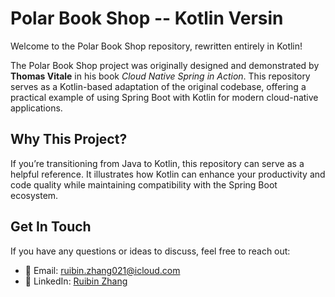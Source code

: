 # Polar Book Shop -- Kotlin Versin

Welcome to the Polar Book Shop repository, rewritten entirely in Kotlin!

The Polar Book Shop project was originally designed and demonstrated by **Thomas Vitale** in his book *Cloud Native Spring in Action*. This repository serves as a Kotlin-based adaptation of the original codebase, offering a practical example of using Spring Boot with Kotlin for modern cloud-native applications.

## Why This Project?

If you’re transitioning from Java to Kotlin, this repository can serve as a helpful reference. It illustrates how Kotlin can enhance your productivity and code quality while maintaining compatibility with the Spring Boot ecosystem.

## Get In Touch

If you have any questions or ideas to discuss, feel free to reach out:
* 📧 Email: [ruibin.zhang021@icloud.com](ruibin.zhang021@icloud.com)
* 💼 LinkedIn: [Ruibin Zhang](https://www.linkedin.com/in/ruibin-zhang-0b4395250/)
